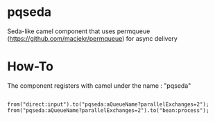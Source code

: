 pqseda
======

Seda-like camel component that uses permqueue (https://github.com/maciekr/permqueue) for async delivery

How-To
======

The component registers with camel under the name : "pqseda"

<code>
from("direct:input").to("pqseda:aQueueName?parallelExchanges=2"); from("pqseda:aQueueName?parallelExchanges=2").to("bean:process");
</code>
